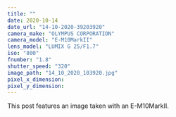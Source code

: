 ```yaml
---
title: ""
date: 2020-10-14
date_url: "14-10-2020-39203920"
camera_make: "OLYMPUS CORPORATION"
camera_model: "E-M10MarkII"
lens_model: "LUMIX G 25/F1.7"
iso: "800"
fnumber: "1.8"
shutter_speed: "320"
image_path: "14_10_2020_103920.jpg"
pixel_x_dimension: 
pixel_y_dimension: 
---
```


This post features an image taken with an E-M10MarkII.